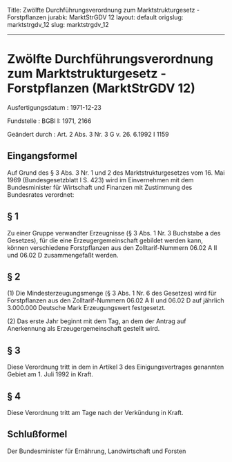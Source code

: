Title: Zwölfte Durchführungsverordnung zum Marktstrukturgesetz - Forstpflanzen
jurabk: MarktStrGDV 12
layout: default
origslug: marktstrgdv_12
slug: marktstrgdv_12

---

# Zwölfte Durchführungsverordnung zum Marktstrukturgesetz - Forstpflanzen (MarktStrGDV 12)

Ausfertigungsdatum
:   1971-12-23

Fundstelle
:   BGBl I: 1971, 2166

Geändert durch
:   Art. 2 Abs. 3 Nr. 3 G v. 26. 6.1992 I 1159


## Eingangsformel

Auf Grund des § 3 Abs. 3 Nr. 1 und 2 des Marktstrukturgesetzes vom 16.
Mai 1969 (Bundesgesetzblatt I S. 423) wird im Einvernehmen mit dem
Bundesminister für Wirtschaft und Finanzen mit Zustimmung des
Bundesrates verordnet:


## § 1

Zu einer Gruppe verwandter Erzeugnisse (§ 3 Abs. 1 Nr. 3 Buchstabe a
des Gesetzes), für die eine Erzeugergemeinschaft gebildet werden kann,
können verschiedene Forstpflanzen aus den Zolltarif-Nummern 06.02 A II
und 06.02 D zusammengefaßt werden.


## § 2

(1) Die Mindesterzeugungsmenge (§ 3 Abs. 1 Nr. 6 des Gesetzes) wird
für Forstpflanzen aus den Zolltarif-Nummern 06.02 A II und 06.02 D auf
jährlich 3.000.000 Deutsche Mark Erzeugungswert festgesetzt.

(2) Das erste Jahr beginnt mit dem Tag, an dem der Antrag auf
Anerkennung als Erzeugergemeinschaft gestellt wird.


## § 3

Diese Verordnung tritt in dem in Artikel 3 des Einigungsvertrages
genannten Gebiet am 1. Juli 1992 in Kraft.


## § 4

Diese Verordnung tritt am Tage nach der Verkündung in Kraft.


## Schlußformel

Der Bundesminister für Ernährung, Landwirtschaft und Forsten


